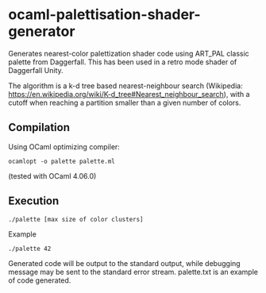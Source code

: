 # ocaml-palettisation-shader-generator

Generates nearest-color palettization shader code using ART_PAL classic palette from Daggerfall.
This has been used in a retro mode shader of Daggerfall Unity.

The algorithm is a k-d tree based nearest-neighbour search (Wikipedia: https://en.wikipedia.org/wiki/K-d_tree#Nearest_neighbour_search), with a cutoff when reaching a partition smaller than a given number of colors.

## Compilation

Using OCaml optimizing compiler: 

    ocamlopt -o palette palette.ml
    
(tested with OCaml 4.06.0)

## Execution

    ./palette [max size of color clusters]
    
Example

    ./palette 42

Generated code will be output to the standard output, while debugging message may be sent to the standard error stream.
palette.txt is an example of code generated.
